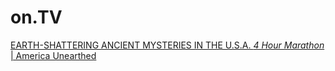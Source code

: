 # on.TV
[EARTH-SHATTERING ANCIENT MYSTERIES IN THE U.S.A. *4 Hour Marathon* | America Unearthed](https://youtu.be/NxqXyCrOOfM)

